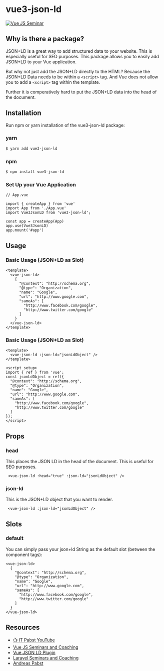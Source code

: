 # vue3-json-ld

[![Vue JS Seminar](https://www.vuejs-seminar.de/img/VuejsSeminar/logo_color.png "Vue JS Seminar")](https://www.vuejs-seminar.de/)

## Why is there a package?

JSON+LD is a great way to add structured data to your website. 
This is especially useful for SEO purposes. This package allows you to easily add JSON+LD to your Vue application.

But why not just add the JSON+LD directly to the HTML?
Because the JSON+LD Data needs to be within a `<script>` tag.
And Vue does not allow you to add a `<script>` tag within the template.

Further it is comperatively hard to put the JSON+LD data into the head of the document.

## Installation

Run npm or yarn installation of the vue3-json-ld package:

### yarn
```bash
$ yarn add vue3-json-ld
```

### npm
```bash
$ npm install vue3-json-ld
```

### Set Up your Vue Application

```vue
// App.vue

import { createApp } from 'vue'
import App from './App.vue'
import Vue3JsonLD from 'vue3-json-ld';

const app = createApp(App)
app.use(Vue3JsonLD)
app.mount('#app')
```


## Usage

### Basic Usage (JSON+LD as Slot)

```vue
<template>
  <vue-json-ld>
    {
      "@context": "http://schema.org",
      "@type": "Organization",
      "name": "Google",
      "url": "http://www.google.com",
      "sameAs": [
        "http://www.facebook.com/google",
        "http://www.twitter.com/google"
      ]
    }
  </vue-json-ld>
</template>
```

### Basic Usage (JSON+LD as Slot)

```vue
<template>
  <vue-json-ld :json-ld="jsonLdObject" />
</template>

<script setup>
import { ref } from 'vue';
const jsonLdObject = ref({
  "@context": "http://schema.org",
  "@type": "Organization",
  "name": "Google",
  "url": "http://www.google.com",
  "sameAs": [
    "http://www.facebook.com/google",
    "http://www.twitter.com/google"
  ]
});
</script>
```

## Props

### head

This places the JSON LD in the head of the document. This is useful for SEO purposes.

` <vue-json-ld :head="true" :json-ld="jsonLdObject" />`

### json-ld

This is the JSON+LD object that you want to render.

` <vue-json-ld :json-ld="jsonLdObject" />`

## Slots

### default

You can simply pass your json+ld String as the default slot (between the component tags):

```vue
<vue-json-ld>
  {
    "@context": "http://schema.org",
    "@type": "Organization",
    "name": "Google",
    "url": "http://www.google.com",
    "sameAs": [
      "http://www.facebook.com/google",
      "http://www.twitter.com/google"
    ]
  }
</vue-json-ld>
```

## Resources

- [📺 IT Pabst YouTube](https://www.youtube.com/channel/UC2qIzllaHNtseSXwj18r-7w)
- [Vue JS Seminars and Coaching](https://www.vuejs-seminar.de/)
- [Vue JSON LD Plugin](https://www.vuejs-seminar.de/packages/vue3-json-ld)
- [Laravel Seminars and Coaching](https://www.laravel-seminar.de/)
- [Andreas Pabst](https://www.andreaspabst.com)